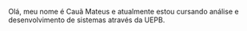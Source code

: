 Olá, meu nome é Cauã Mateus e atualmente estou cursando análise e desenvolvimento de sistemas através da UEPB.

